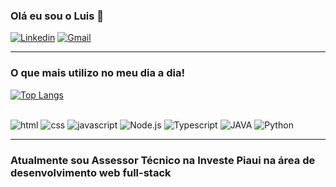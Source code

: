 

### Olá eu sou o Luis 🫡

[![Linkedin](https://img.shields.io/badge/LinkedIn-0077B5?style=for-the-badge&logo=linkedin&logoColor=white)](https://www.linkedin.com/in/luiseduardoalencarmelo/)
[![Gmail](https://img.shields.io/badge/Gmail-D14836?style=for-the-badge&logo=gmail&logoColor=white)](mailto:luiseduardoalencarmelo@gmail.com?subject=&body=)

---
### O que mais utilizo no meu dia a dia!

[![Top Langs](https://github-readme-stats.vercel.app/api/top-langs/?username=luiseduardoalencar)](https://github.com/luiseduardoalencar/github-readme-stats)

<div style="display: inline_block"><br/>

<img img-align="center" alt="html" src = "https://img.shields.io/badge/HTML5-E34F26?style=for-the-badge&logo=html5&logoColor=white" >

<img img-align="center" alt="css" src = "https://img.shields.io/badge/CSS3-1572B6?style=for-the-badge&logo=css3&logoColor=white" >
  
<img img-align="center" alt="javascript" src = "https://img.shields.io/badge/JavaScript-F7DF1E?style=for-the-badge&logo=javascript&logoColor=black" >

<img img-align="center" alt="Node.js" src = "https://img.shields.io/badge/Node.js-43853D?style=for-the-badge&logo=node.js&logoColor=white" >

<img img-align="center" alt="Typescript" src = "https://img.shields.io/badge/TypeScript-007ACC?style=for-the-badge&logo=typescript&logoColor=white" >

<img img-align="center" alt="JAVA" src = "https://img.shields.io/badge/Java-ED8B00?style=for-the-badge&logo=openjdk&logoColor=white" >

<img img-align="center" alt="Python" src = "https://img.shields.io/badge/Python-14354C?style=for-the-badge&logo=python&logoColor=white" >
</div>

---

### Atualmente sou Assessor Técnico na Investe Piaui na área de desenvolvimento web full-stack



